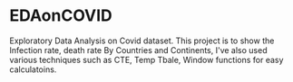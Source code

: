 # EDAonCOVID
Exploratory Data Analysis on Covid dataset.
This project is to show the Infection rate, death rate By Countries and Continents,
I've also used various techniques such as CTE, Temp Tbale, Window functions for easy calculatoins.
